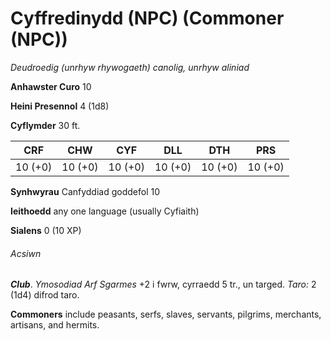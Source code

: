 # Cyffredinydd (NPC) (Commoner (NPC))

*Deudroedig (unrhyw rhywogaeth) canolig, unrhyw aliniad*

**Anhawster Curo** 10

**Heini Presennol** 4 (1d8)

**Cyflymder** 30 ft.

| CRF     | CHW     | CYF     | DLL     | DTH     | PRS     |
|---------|---------|---------|---------|---------|---------|
| 10 (+0) | 10 (+0) | 10 (+0) | 10 (+0) | 10 (+0) | 10 (+0) |

**Synhwyrau** Canfyddiad goddefol 10

**Ieithoedd** any one language (usually Cyfiaith)

**Sialens** 0 (10 XP)

###### Acsiwn

***Club***. *Ymosodiad Arf Sgarmes* +2 i fwrw, cyrraedd 5 tr., un targed. *Taro:* 2 (1d4) difrod taro.

**Commoners** include peasants, serfs, slaves, servants, pilgrims, merchants, artisans, and hermits.